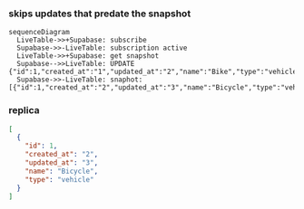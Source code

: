 ### skips updates that predate the snapshot

```mermaid
sequenceDiagram
  LiveTable->>+Supabase: subscribe
  Supabase->>-LiveTable: subscription active
  LiveTable->>+Supabase: get snapshot
  Supabase-->>LiveTable: UPDATE {"id":1,"created_at":"1","updated_at":"2","name":"Bike","type":"vehicle"}
  Supabase->>-LiveTable: snaphot: [{"id":1,"created_at":"2","updated_at":"3","name":"Bicycle","type":"vehicle"}]
```

### replica
```json
[
  {
    "id": 1,
    "created_at": "2",
    "updated_at": "3",
    "name": "Bicycle",
    "type": "vehicle"
  }
]
```
